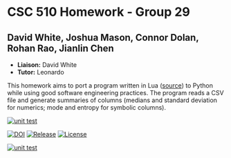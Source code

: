 # CSC 510 Homework - Group 29
## David White, Joshua Mason, Connor Dolan, Rohan Rao, Jianlin Chen

- **Liaison:** David White
- **Tutor:** Leonardo

This homework aims to port a program written in Lua ([source](https://github.com/txt/se22/blob/main/etc/pdf/csv.pdf)) to Python while using good software engineering practices.
The program reads a CSV file and generate summaries of columns (medians and standard deviation for numerics; mode and entropy for symbolic columns).


[![unit test](https://github.com/Lamonkey/csc510_hw/actions/workflows/python_unit_test.yml/badge.svg)](https://github.com/Lamonkey/csc510_hw/actions/workflows/python_unit_test.yml)

<a href="https://zenodo.org/badge/latestdoi/529423503"><img src="https://zenodo.org/badge/529423503.svg" alt="DOI"></a>
<a href="https://github.com/Lamonkey/csc510_hw/releases"><img src="https://img.shields.io/github/v/release/Lamonkey/csc510_hw?include_prereleases" alt="Release"></a>
<a href="https://github.com/Lamonkey/csc510_hw/blob/main/LICENSE.md"><img src="https://img.shields.io/github/license/Lamonkey/csc510_hw" alt="License"></a>


[![unit test](https://byob.yarr.is/Lamonkey/csc510_hw/coverage_report)](https://github.com/Lamonkey/csc510_hw/actions/workflows/python_unit_test.yml)
